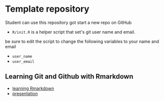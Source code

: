 # Template repository

Student can use this repository got start a new repo on GitHub

- `R/init.R` is a helper script that set's git user name and email.

be sure to edit the script to change the following variables to your name and email

- `user_name`
- `user_email`

## Learning Git and Github with Rmarkdown

- [learning Rmarkdown](learning_markdown.html)
- [presentation](presentation_rmd.html)